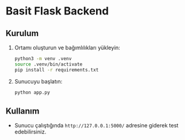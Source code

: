 # Basit Flask Backend

## Kurulum

1. Ortamı oluşturun ve bağımlılıkları yükleyin:
   
   ```sh
   python3 -m venv .venv
   source .venv/bin/activate
   pip install -r requirements.txt
   ```

2. Sunucuyu başlatın:
   
   ```sh
   python app.py
   ```

## Kullanım

- Sunucu çalıştığında `http://127.0.0.1:5000/` adresine giderek test edebilirsiniz.
